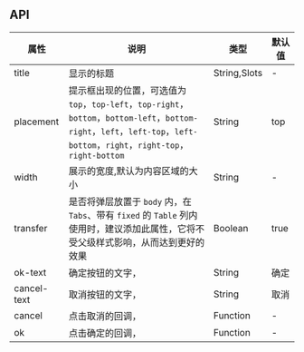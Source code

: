 ## API
| 属性          | 说明                                                                                                                                                 | 类型           | 默认值   |
|-------------|----------------------------------------------------------------------------------------------------------------------------------------------------|--------------|-------|
| title       | 显示的标题                                                                                                                                              | String,Slots | -     |
| placement   | 提示框出现的位置，可选值为`top`，`top-left`，`top-right`，`bottom`，`bottom-left`，`bottom-right`，`left`，`left-top`，`left-bottom`，`right`，`right-top`，`right-bottom` | String       | top   |
| width       | 展示的宽度,默认为内容区域的大小                                                                                                                                   | String       | -     |
| transfer    | 是否将弹层放置于 `body` 内，在 `Tabs`、带有 `fixed` 的 `Table` 列内使用时，建议添加此属性，它将不受父级样式影响，从而达到更好的效果                                                                 | Boolean      | true |
| ok-text     | 确定按钮的文字，                                                                                                                                           | String       | 确定    |
| cancel-text | 取消按钮的文字，                                                                                                                                           | String       | 取消    |
| cancel      | 点击取消的回调，                                                                                                                                           | Function     | -     |
| ok          | 点击确定的回调，                                                                                                                                           | Function     | -     |